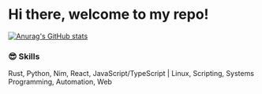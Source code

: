 # Hi there, welcome to my repo!

[![Anurag's GitHub stats](https://github-readme-stats.vercel.app/api?username=v0idmatr1x&theme=tokyonight)](https://github.com/anuraghazra/github-readme-stats)

### 😎 Skills
<p>
   Rust, Python, Nim, React, JavaScript/TypeScript | Linux, Scripting, Systems Programming, Automation, Web
</p>
